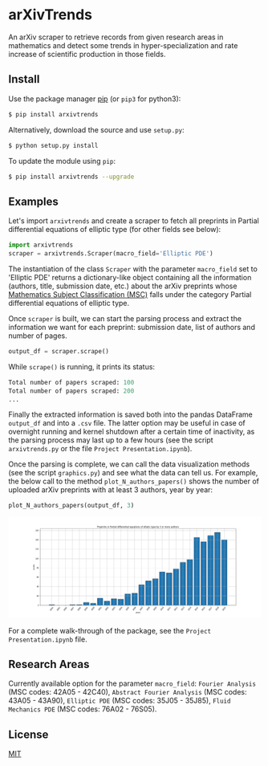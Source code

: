 # arXivTrends

An arXiv scraper to retrieve records from given research areas in mathematics and
detect some trends in hyper-specialization and rate increase of scientific
production in those fields.

## Install
Use the package manager [pip](https://pip.pypa.io/en/stable/) (or ```pip3``` for python3):

```bash
$ pip install arxivtrends
```

Alternatively, download the source and use ```setup.py```:

```bash
$ python setup.py install
```

To update the module using ```pip```:

```bash
$ pip install arxivtrends --upgrade
```

## Examples
Let's import ```arxivtrends``` and create a scraper to fetch all preprints in
Partial differential equations of elliptic type (for other fields see below):

```python
import arxivtrends
scraper = arxivtrends.Scraper(macro_field='Elliptic PDE')
```

The instantiation of the class ```Scraper``` with the parameter ```macro_field```
set to 'Elliptic PDE' returns a dictionary-like
object containing all the information (authors, title, submission date, etc.)
about the arXiv preprints whose [Mathematics Subject Classification (MSC)](https://cran.r-project.org/web/classifications/MSC-2010.html) falls under the category Partial differential
equations of elliptic type.

Once ```scraper``` is built, we can start the parsing process and extract the
information we want for each preprint: submission date, list of authors and
number of pages.

```python
output_df = scraper.scrape()
```

While ```scrape()``` is running, it prints its status:

```python
Total number of papers scraped: 100
Total number of papers scraped: 200
...
```

Finally the extracted information is saved both into the pandas DataFrame ```output_df```
and into a ```.csv``` file. The latter option may be useful in case of overnight
running and kernel shutdown after a certain time of inactivity, as the parsing
process may last up to a few hours (see the script ```arxivtrends.py``` or the file ```Project Presentation.ipynb```).

Once the parsing is complete, we can call the data visualization methods (see the
script ```graphics.py```) and see what the data can tell us. For example, the
below call to the method ```plot_N_authors_papers()``` shows the number of
uploaded arXiv preprints with at least 3 authors, year by year:

```python
plot_N_authors_papers(output_df, 3)
```
![picture](PDE.png)

For a complete walk-through of the package, see the ```Project Presentation.ipynb``` file.

## Research Areas
Currently available option for the parameter ```macro_field```:
```Fourier Analysis``` (MSC codes: 42A05 - 42C40), ```Abstract Fourier Analysis``` (MSC codes: 43A05 - 43A90), ```Elliptic PDE``` (MSC codes: 35J05 - 35J85), ```Fluid Mechanics PDE``` (MSC codes: 76A02 - 76S05).


## License
[MIT](https://choosealicense.com/licenses/mit/)
